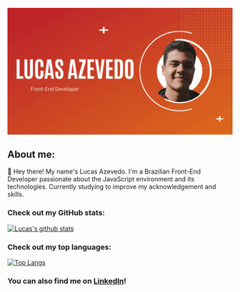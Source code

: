 ![Header](https://raw.githubusercontent.com/lucasbazev/lucasbazev/main/github-profile-gif.gif "Header")

## About me:
:man: Hey there! My name's Lucas Azevedo. I'm a Brazilian Front-End Developer passionate about the JavaScript environment and its technologies. Currently studying to improve my acknowledgement and skills.

### Check out my GitHub stats:
[![Lucas's github stats](https://github-readme-stats.vercel.app/api?username=lucasbazev)](https://github.com/anuraghazra/github-readme-stats)

### Check out my top languages:
[![Top Langs](https://github-readme-stats.vercel.app/api/top-langs/?username=lucasbazev&layout=compact)](https://github.com/anuraghazra/github-readme-stats)

### You can also find me on [LinkedIn](https://www.linkedin.com/in/lucasbazev)!
